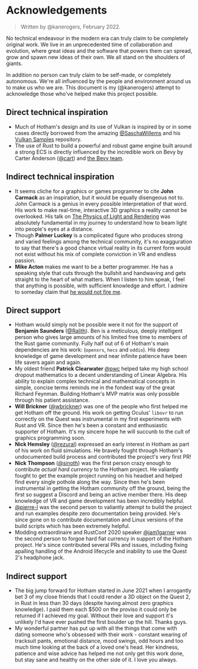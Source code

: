# Acknowledgements
> Written by @kanerogers, February 2022.

No technical endeavour in the modern era can truly claim to be completely original work. We live in an unprecedented time of collaboration and evolution, where great ideas and the software that powers them can spread, grow and spawn new ideas of their own. We all stand on the shoulders of giants.

In addition no person can truly claim to be self-made, or completely autonomous. We're all influenced by the people and environment around us to make us who we are. This document is my (@kanerogers) attempt to acknowledge those who've helped make this project possible.

## Direct technical inspiration
- Much of Hotham's design and its use of Vulkan is inspired by or in some cases directly borrowed from the amazing [@SaschaWillems](https://github.com/SaschaWillems/) and his [Vulkan Samples](https://github.com/SaschaWillems/Vulkan) repository.
- The use of Rust to build a powerful and robust game engine built around a strong ECS is directly influenced by the incredible work on Bevy by Carter Anderson ([@cart](https://github.com/cart)) and [the Bevy team](https://github.com/bevyengine/bevy).

## Indirect technical inspiration
- It seems cliche for a graphics or games programmer to cite **John Carmack** as an inspiration, but it would be equally disengeous not to. John Carmack is a genius in every possible interpretation of that word. His work to make real-time, interactive 3D graphics a reality cannot be overlooked. His talk on [The Physics of Light and Rendering](https://www.youtube.com/watch?v=P6UKhR0T6cs&t=3067s) was absolutely fundamental in my journey to understand how to beam light into people's eyes at a distance.
- Though **Palmer Luckey** is a complicated figure who produces strong and varied feelings among the technical community, it's no exagguration to say that there's a good chance virtual reality in its current form would not exist without his mix of complete conviction in VR and endless passion.
- **Mike Acton** makes me want to be a better programmer. He has a speaking style that cuts through the bullshit and handwaving and gets straight to the heart of what matters. When I listen to him speak, I feel that anything is possible, with sufficient knowledge and effort. I admire to someday claim that [he would not fire me](https://www.youtube.com/watch?v=cV5HArLYajE&).

## Direct support
- Hotham would simply not be possible were it not for the support of **Benjamin Saunders** ([@Ralith](https://github.com/Ralith)). Ben is a meticulous, deeply intelligent person who gives large amounts of his limited free time to members of the Rust game community. Fully half out of 6 of Hotham's main dependencies are his work: (`openxrs`, `hecs` and `oddio`). His deep knowledge of game development and near infinite patience have been life savers again and again.
- My oldest friend **Patrick Clearwater** [@pwc](https://github.com/pwc) helped take my high school dropout mathematics to a decent understanding of Linear Algebra. His ability to explain complex technical and mathematical concepts in simple, concise terms reminds me in the fondest way of the great Richard Feynman. Building Hotham's MVP matrix was only possible through his patient assistance.
- **Will Brickner** ([@wbrickner](https://github.com/wbrickner)) was one of the people who first helped me get Hotham off the ground. His work on getting Oculus' `libovr` to run correctly on the Quest was instrumental in my first experiments with Rust and VR. Since then he's been a constant and enthusiastic supporter of Hotham. It's my sincere hope he will succunb to the cult of graphics programming soon.
- **Nick Hemsley** ([@rezural](https://github.com/rezural)) expressed an early interest in Hotham as part of his work on fluid simulations. He bravely fought through Hotham's undocumented build process and contributed the project's very first PR!
- **Nick Thompson** ([@sinoth](https://github.com/sinoth)) was the first person crazy enough to contribute _actual hard currency_ to the Hotham project. He valiantly fought to get the example project running on his headset and helped find every single pothole along the way. Since then he's been instrumental in getting the Hotham community off the ground, being the first so suggest a Discord and being an active member there. His deep knowledge of VR and game development has been incredibly helpful.
- [@pierre-l](https://github.com/pierre-l) was the second person to valiantly attempt to build the project and run examples despite zero documentation being provided. He's since gone on to contribute documentation and Linux versions of the build scripts which has been extremely helpful.
- Modding extraordinaire and RustConf 2020 speaker [@jam1garner](https://github.com/jam1garner) was the second person to forgoe hard fiat currency in support of the Hotham project. He's since contributed several PRs and issues, including fixing apalling handling of the Android lifecycle and inability to use the Quest 2's headphone jack.

## Indirect support
- The big jump forward for Hotham started in June 2021 when I arrogantly bet 3 of my close friends that I could render a 3D object on the Quest 2, in Rust in less than 30 days (despite having almost zero graphics knowledge). I paid them each $500 on the proviso it could only be returned if I achieved my goal. Without their love and support it's unlikely I'd have ever pushed the first boulder up the hill. Thanks guys.
- My wonderful partner has put up with all the things that come with dating someone who's obsessed with their work - constant wearing of tracksuit pants, emotional distance, mood swings, odd hours and too much time looking at the back of a loved one's head. Her kindness, patience and wise advice has helped me not only get this work done, but stay sane and healthy on the other side of it. I love you always.
